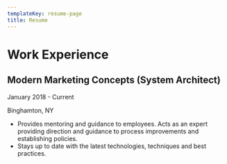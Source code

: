 ```yaml
---
templateKey: resume-page
title: Resume
---
```

# Work Experience



## Modern Marketing Concepts  (System Architect)

January 2018 - Current

Binghamton, NY 

* Provides mentoring and guidance to employees.  Acts as an expert providing direction and guidance to process improvements and establishing policies.
* Stays up to date with the latest technologies, techniques and best practices.
